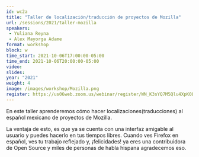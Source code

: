 ```yaml
---
id: wc2a
title: "Taller de localización/traducción de proyectos de Mozilla"
url: /sessions/2021/taller-mozilla
speakers:
 - Yuliana Reyna
 - Alex Mayorga Adame
format: workshop
block: w
time_start: 2021-10-06T17:00:00-05:00
time_end: 2021-10-06T20:00:00-05:00
video:
slides:
year: "2021"
weight: 4
image: /images/workshop/Mozilla.png
register: https://us06web.zoom.us/webinar/register/WN_K3sYQ7M5Qlu4XpK0LmJsOg
---
```


En este taller aprenderemos cómo hacer localizaciones(traducciones) al español mexicano de proyectos de Mozilla. 

La ventaja de esto, es que ya se cuenta con una interfaz amigable al usuario y puedes hacerlo en tus tiempos libres.
Cuando ves Firefox en español, ves tu trabajo reflejado y, ¡felicidades! ya eres una contribuidora de Open Source y miles de personas de habla hispana agradecemos eso.
